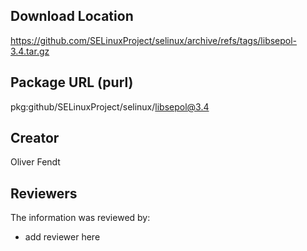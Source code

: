 ## Download Location

https://github.com/SELinuxProject/selinux/archive/refs/tags/libsepol-3.4.tar.gz

## Package URL (purl)

pkg:github/SELinuxProject/selinux/libsepol@3.4

## Creator

Oliver Fendt

## Reviewers

The information was reviewed by:

* add reviewer here

